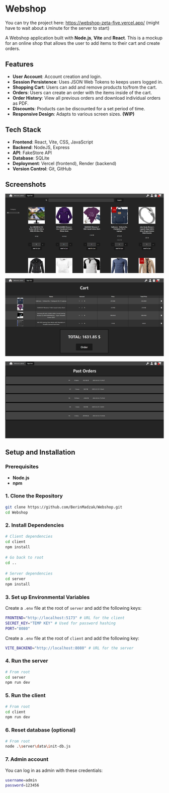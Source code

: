 # Webshop 

You can try the project here: https://webshop-zeta-five.vercel.app/ (might have to wait about a minute for the server to start)

A Webshop application built with **Node.js**, **Vite** and **React**. This is a mockup for an online shop that allows the user to add items to their cart and create orders.

## Features
- **User Account**: Account creation and login.
- **Session Persistence**: Uses JSON Web Tokens to keeps users logged in.
- **Shopping Cart**: Users can add and remove products to/from the cart.
- **Orders**: Users can create an order with the items inside of the cart.
- **Order History**: View all previous orders and download individual orders as PDF.
- **Discounts**: Products can be discounted for a set period of time.
- **Responsive Design**: Adapts to various screen sizes. **(WIP)**

## Tech Stack
- **Frontend**: React, Vite, CSS, JavaScript
- **Backend**: NodeJS, Express
- **API**: FakeStore API
- **Database**: SQLite
- **Deployment**: Vercel (frontend), Render (backend)
- **Version Control**: Git, GitHub

## Screenshots
![Screenshot1](./screenshots/screenshot1.png)

![Screenshot2](./screenshots/screenshot2.png)

![Screenshot3](./screenshots/screenshot3.png)


## Setup and Installation

### Prerequisites
- **Node.js**
- **npm**

### 1. Clone the Repository
```bash
git clone https://github.com/BerinMadzak/Webshop.git
cd Webshop
```

### 2. Install Dependencies
```bash
# Client dependencies
cd client
npm install

# Go back to root
cd ..

# Server dependencies
cd server
npm install
```
### 3. Set up Environmental Variables
Create a `.env` file at the root of `server` and add the following keys: 
```bash
FRONTEND="http://localhost:5173" # URL for the client
SECRET_KEY="TEMP KEY" # Used for password hashing
PORT="8080"
```

Create a `.env` file at the root of `client` and add the following key:
```bash
VITE_BACKEND="http://localhost:8080" # URL for the server
```

### 4. Run the server
```bash
# From root 
cd server
npm run dev
```

### 5. Run the client
```bash
# From root
cd client
npm run dev
```

### 6. Reset database (optional)
```bash
# From root
node .\server\data\init-db.js
```

### 7. Admin account 
You can log in as admin with these credentials:
```bash
username=admin
password=123456
```